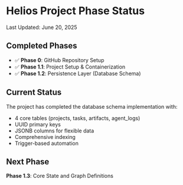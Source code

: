 # Helios Project Phase Status

Last Updated: June 20, 2025

## Completed Phases

- ✅ **Phase 0**: GitHub Repository Setup
- ✅ **Phase 1.1**: Project Setup & Containerization  
- ✅ **Phase 1.2**: Persistence Layer (Database Schema)

## Current Status

The project has completed the database schema implementation with:
- 4 core tables (projects, tasks, artifacts, agent_logs)
- UUID primary keys
- JSONB columns for flexible data
- Comprehensive indexing
- Trigger-based automation

## Next Phase

**Phase 1.3**: Core State and Graph Definitions
